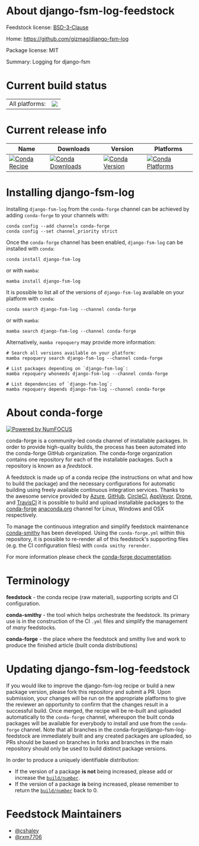 About django-fsm-log-feedstock
==============================

Feedstock license: [BSD-3-Clause](https://github.com/conda-forge/django-fsm-log-feedstock/blob/main/LICENSE.txt)

Home: https://github.com/gizmag/django-fsm-log

Package license: MIT

Summary: Logging for django-fsm

Current build status
====================


<table><tr><td>All platforms:</td>
    <td>
      <a href="https://dev.azure.com/conda-forge/feedstock-builds/_build/latest?definitionId=18036&branchName=main">
        <img src="https://dev.azure.com/conda-forge/feedstock-builds/_apis/build/status/django-fsm-log-feedstock?branchName=main">
      </a>
    </td>
  </tr>
</table>

Current release info
====================

| Name | Downloads | Version | Platforms |
| --- | --- | --- | --- |
| [![Conda Recipe](https://img.shields.io/badge/recipe-django--fsm--log-green.svg)](https://anaconda.org/conda-forge/django-fsm-log) | [![Conda Downloads](https://img.shields.io/conda/dn/conda-forge/django-fsm-log.svg)](https://anaconda.org/conda-forge/django-fsm-log) | [![Conda Version](https://img.shields.io/conda/vn/conda-forge/django-fsm-log.svg)](https://anaconda.org/conda-forge/django-fsm-log) | [![Conda Platforms](https://img.shields.io/conda/pn/conda-forge/django-fsm-log.svg)](https://anaconda.org/conda-forge/django-fsm-log) |

Installing django-fsm-log
=========================

Installing `django-fsm-log` from the `conda-forge` channel can be achieved by adding `conda-forge` to your channels with:

```
conda config --add channels conda-forge
conda config --set channel_priority strict
```

Once the `conda-forge` channel has been enabled, `django-fsm-log` can be installed with `conda`:

```
conda install django-fsm-log
```

or with `mamba`:

```
mamba install django-fsm-log
```

It is possible to list all of the versions of `django-fsm-log` available on your platform with `conda`:

```
conda search django-fsm-log --channel conda-forge
```

or with `mamba`:

```
mamba search django-fsm-log --channel conda-forge
```

Alternatively, `mamba repoquery` may provide more information:

```
# Search all versions available on your platform:
mamba repoquery search django-fsm-log --channel conda-forge

# List packages depending on `django-fsm-log`:
mamba repoquery whoneeds django-fsm-log --channel conda-forge

# List dependencies of `django-fsm-log`:
mamba repoquery depends django-fsm-log --channel conda-forge
```


About conda-forge
=================

[![Powered by
NumFOCUS](https://img.shields.io/badge/powered%20by-NumFOCUS-orange.svg?style=flat&colorA=E1523D&colorB=007D8A)](https://numfocus.org)

conda-forge is a community-led conda channel of installable packages.
In order to provide high-quality builds, the process has been automated into the
conda-forge GitHub organization. The conda-forge organization contains one repository
for each of the installable packages. Such a repository is known as a *feedstock*.

A feedstock is made up of a conda recipe (the instructions on what and how to build
the package) and the necessary configurations for automatic building using freely
available continuous integration services. Thanks to the awesome service provided by
[Azure](https://azure.microsoft.com/en-us/services/devops/), [GitHub](https://github.com/),
[CircleCI](https://circleci.com/), [AppVeyor](https://www.appveyor.com/),
[Drone](https://cloud.drone.io/welcome), and [TravisCI](https://travis-ci.com/)
it is possible to build and upload installable packages to the
[conda-forge](https://anaconda.org/conda-forge) [anaconda.org](https://anaconda.org/)
channel for Linux, Windows and OSX respectively.

To manage the continuous integration and simplify feedstock maintenance
[conda-smithy](https://github.com/conda-forge/conda-smithy) has been developed.
Using the ``conda-forge.yml`` within this repository, it is possible to re-render all of
this feedstock's supporting files (e.g. the CI configuration files) with ``conda smithy rerender``.

For more information please check the [conda-forge documentation](https://conda-forge.org/docs/).

Terminology
===========

**feedstock** - the conda recipe (raw material), supporting scripts and CI configuration.

**conda-smithy** - the tool which helps orchestrate the feedstock.
                   Its primary use is in the construction of the CI ``.yml`` files
                   and simplify the management of *many* feedstocks.

**conda-forge** - the place where the feedstock and smithy live and work to
                  produce the finished article (built conda distributions)


Updating django-fsm-log-feedstock
=================================

If you would like to improve the django-fsm-log recipe or build a new
package version, please fork this repository and submit a PR. Upon submission,
your changes will be run on the appropriate platforms to give the reviewer an
opportunity to confirm that the changes result in a successful build. Once
merged, the recipe will be re-built and uploaded automatically to the
`conda-forge` channel, whereupon the built conda packages will be available for
everybody to install and use from the `conda-forge` channel.
Note that all branches in the conda-forge/django-fsm-log-feedstock are
immediately built and any created packages are uploaded, so PRs should be based
on branches in forks and branches in the main repository should only be used to
build distinct package versions.

In order to produce a uniquely identifiable distribution:
 * If the version of a package **is not** being increased, please add or increase
   the [``build/number``](https://docs.conda.io/projects/conda-build/en/latest/resources/define-metadata.html#build-number-and-string).
 * If the version of a package **is** being increased, please remember to return
   the [``build/number``](https://docs.conda.io/projects/conda-build/en/latest/resources/define-metadata.html#build-number-and-string)
   back to 0.

Feedstock Maintainers
=====================

* [@cshaley](https://github.com/cshaley/)
* [@rxm7706](https://github.com/rxm7706/)


